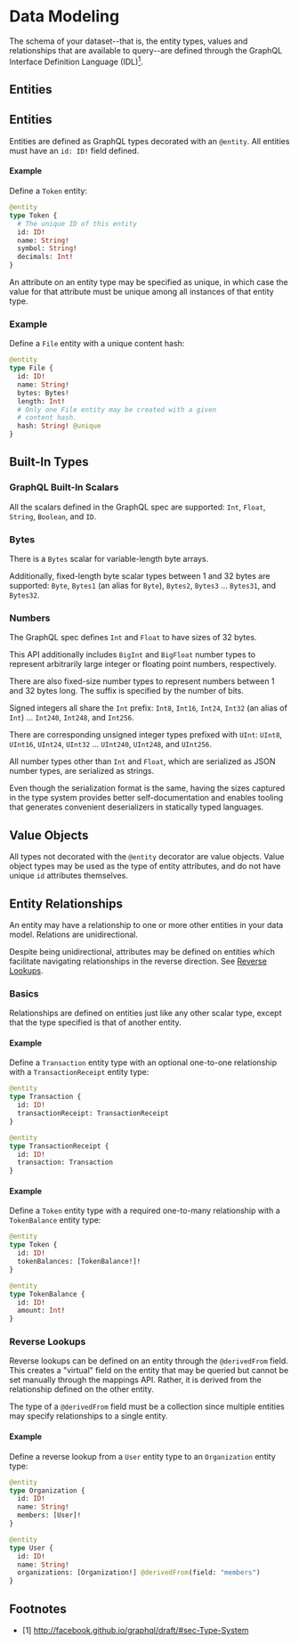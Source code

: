 # Data Modeling
The schema of your dataset--that is, the entity types, values and relationships that are available to query--are defined through the  GraphQL Interface Definition Language (IDL)[<sup>1</sup>](#footnotes).

## Entities

## Entities

Entities are defined as GraphQL types decorated with an `@entity`. All entities must have an `id: ID!` field defined.

#### Example
Define a `Token` entity:

```graphql
@entity
type Token {
  # The unique ID of this entity
  id: ID!
  name: String!
  symbol: String!
  decimals: Int!
}
```

An attribute on an entity type may be specified as unique, in which case the value for that attribute must be unique among all instances of that entity type.

### Example
Define a `File` entity with a unique content hash:
```graphql
@entity
type File {
  id: ID!
  name: String!
  bytes: Bytes!
  length: Int!
  # Only one File entity may be created with a given
  # content hash.
  hash: String! @unique
}
```

## Built-In Types

### GraphQL Built-In Scalars
All the scalars defined in the GraphQL spec are supported: `Int`, `Float`, `String`, `Boolean`, and `ID`.

### Bytes
There is a `Bytes` scalar for variable-length byte arrays.

Additionally, fixed-length byte scalar types between 1 and 32 bytes are supported: `Byte`, `Bytes1` (an alias for `Byte`), `Bytes2`, `Bytes3` ... `Bytes31`, and `Bytes32`.

### Numbers
The GraphQL spec defines `Int` and `Float` to have sizes of 32 bytes.

This API additionally includes `BigInt` and `BigFloat` number types to represent arbitrarily large integer or floating point numbers, respectively.

There are also fixed-size number types to represent numbers between 1 and 32 bytes long. The suffix is specified by the number of bits.

Signed integers all share the `Int` prefix: `Int8`, `Int16`, `Int24`, `Int32` (an alias of `Int`) ... `Int240`, `Int248`, and `Int256`.

There are corresponding unsigned integer types prefixed with `UInt`: `UInt8`, `UInt16`, `UInt24`, `UInt32` ... `UInt240`, `UInt248`, and `UInt256`.

All number types other than `Int` and `Float`, which are serialized as JSON number types, are serialized as strings.

Even though the serialization format is the same, having the sizes captured in the type system provides better self-documentation and enables tooling that generates convenient deserializers in statically typed languages.

## Value Objects
All types not decorated with the `@entity` decorator are value objects. Value object types may be used as the type of entity attributes, and do not have unique `id` attributes themselves.

## Entity Relationships
An entity may have a relationship to one or more other entities in your data model. Relations are unidirectional.

Despite being unidirectional, attributes may be defined on entities which facilitate navigating relationships in the reverse direction. See [Reverse Lookups](#reverse-lookups).

### Basics

Relationships are defined on entities just like any other scalar type, except that the type specified is that of another entity.

#### Example
Define a `Transaction` entity type with an optional one-to-one relationship with a `TransactionReceipt` entity type:
```graphql
@entity
type Transaction {
  id: ID!
  transactionReceipt: TransactionReceipt
}

@entity
type TransactionReceipt {
  id: ID!
  transaction: Transaction
}
```

#### Example
Define a `Token` entity type with a required one-to-many relationship with a `TokenBalance` entity type:
```graphql
@entity
type Token {
  id: ID!
  tokenBalances: [TokenBalance!]!
}

@entity
type TokenBalance {
  id: ID!
  amount: Int!
}
```

### Reverse Lookups
Reverse lookups can be defined on an entity through the `@derivedFrom` field. This creates a "virtual" field on the entity that may be queried but cannot be set manually through the mappings API. Rather, it is derived from the relationship defined on the other entity.

The type of a `@derivedFrom` field must be a collection since multiple entities may specify relationships to a single entity.

#### Example
Define a reverse lookup from a `User` entity type to an `Organization` entity type:
```graphql
@entity
type Organization {
  id: ID!
  name: String!
  members: [User]!
}

@entity
type User {
  id: ID!
  name: String!
  organizations: [Organization!] @derivedFrom(field: "members")
}
```

## Footnotes
- [1] http://facebook.github.io/graphql/draft/#sec-Type-System
